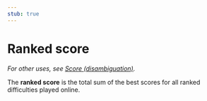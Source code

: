 ```yaml
---
stub: true
---
```


# Ranked score

*For other uses, see [Score (disambiguation)](/wiki/Disambiguation/Score).*

The **ranked score** is the total sum of the best scores for all ranked difficulties played online.
